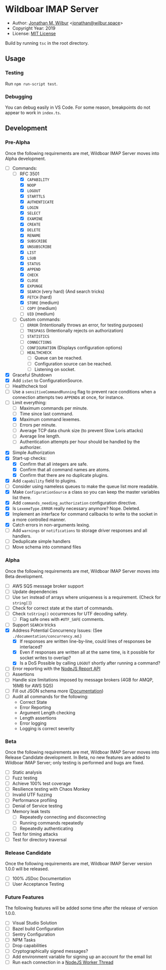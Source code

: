 # Wildboar IMAP Server

* Author: [Jonathan M. Wilbur](https://jonathan.wilbur.space) <[jonathan@wilbur.space](mailto:jonathan@wilbur.space)>
* Copyright Year: 2019
* License: [MIT License](https://mit-license.org/)

Build by running `tsc` in the root directory.

## Usage

### Testing

Run `npm run-script test`.

### Debugging

You can debug easily in VS Code. For some reason, breakpoints do not appear to
work in `index.ts`. 

## Development

### Pre-Alpha

Once the following requirements are met, Wildboar IMAP Server moves into Alpha
development.

- [ ] Commands:
  - [ ] RFC 3501
    - [x] `CAPABILITY`
    - [x] `NOOP`
    - [x] `LOGOUT`
    - [x] `STARTTLS`
    - [x] `AUTHENTICATE`
    - [x] `LOGIN`
    - [x] `SELECT`
    - [x] `EXAMINE`
    - [x] `CREATE`
    - [x] `DELETE`
    - [x] `RENAME`
    - [x] `SUBSCRIBE`
    - [x] `UNSUBSCRIBE`
    - [x] `LIST`
    - [x] `LSUB`
    - [x] `STATUS`
    - [x] `APPEND`
    - [x] `CHECK`
    - [x] `CLOSE`
    - [x] `EXPUNGE`
    - [x] `SEARCH` (very hard) (And search tricks)
    - [x] `FETCH` (hard)
    - [x] `STORE` (medium)
    - [ ] `COPY` (medium)
    - [ ] `UID` (medium)
  - [ ] Custom commands:
    - [ ] `ERROR` (Intentionally throws an error, for testing purposes)
    - [ ] `TRESPASS` (Intentionally rejects on authorization)
    - [ ] `STATISTICS`
    - [ ] `CONNECTIONS`
    - [ ] `CONFIGURATION` (Displays configuration options)
    - [ ] `HEALTHCHECK`
      - [ ] Queue can be reached.
      - [ ] Configuration source can be reached.
      - [ ] Listening on socket.
- [x] Graceful Shutdown
- [x] Add `isSet` to ConfigurationSource.
- [ ] Healthcheck tool
- [ ] Use a `sensitiveCommandRunning` flag to prevent race conditions when a
      connection attempts two `APPEND`s at once, for instance.
- [ ] Limit everything:
  - [ ] Maximum commands per minute.
  - [ ] Time since last command.
  - [x] Maximum command lexemes.
  - [ ] Errors per minute.
  - [ ] Average TCP data chunk size (to prevent Slow Loris attacks)
  - [ ] Average line length.
  - [ ] Authentication attempts per hour should be handled by the authorizer.
- [x] Simple Authorization
- [x] Start-up checks:
  - [x] Confirm that all integers are safe.
  - [x] Confirm that all command names are atoms.
  - [x] Confirm that there are no duplicate plugins.
- [x] Add `capability` field to plugins.
- [ ] Consider using nameless queues to make the queue list more readable.
- [x] Make `ConfigurationSource` a class so you can keep the master variables list there.
- [x] Add `commands_needing_authorization` configuration directive.
- [x] Is `LexemeType.ERROR` really necessary anymore? Nope. Deleted.
- [x] Implement an interface for command callbacks to write to the socket in a more controlled manner.
- [x] Catch errors in non-arguments lexing.
- [ ] Add `warnings` or `notifications` to storage driver responses and all handlers.
- [ ] Deduplicate simple handlers
- [ ] Move schema into command files

### Alpha

Once the following requirements are met, Wildboar IMAP Server moves into Beta
development.

- [ ] AWS SQS message broker support
- [ ] Update dependencies
- [ ] Use `Set` instead of arrays where uniqueness is a requirement. (Check for `string[]`)
- [ ] Check for correct state at the start of commands.
- [ ] Check `toString()` occurrences for UTF decoding safety.
  - [ ] Flag safe ones with `#UTF_SAFE` comments.
- [ ] Support `SEARCH` tricks
- [x] Address Potential Concurrency Issues: (See `./documentation/concurrency.md`.)
  - [x] If responses are written line-by-line, could lines of responses be interlaced?
  - [x] Even if responses are written all at the same time, is it possible for socket writes to overlap?
  - [x] Is a DoS Possible by calling `LOGOUT` shortly after running a command?
- [ ] Error reporting with the [NodeJS Report API](https://nodejs.org/dist/latest-v11.x/docs/api/report.html)
- [ ] Assertions
- [ ] Handle size limitations imposed by message brokers (4GB for AMQP, 16MB for AWS SQS)
- [ ] Fill out JSON schema more ([Documentation](json-schema.org/latest/json-schema-validation.html))
- [ ] Audit all commands for the following:
  - Correct State
  - Error Reporting
  - Argument Length checking
  - Length assertions
  - Error logging
  - Logging is correct severity

### Beta

Once the following requirements are met, Wildboar IMAP Server moves into
Release Candidate development. In Beta, no new features are added to Wildboar
IMAP Server; only testing is performed and bugs are fixed.

- [ ] Static analysis
- [ ] Fuzz testing
- [ ] Achieve 100% test coverage
- [ ] Resilience testing with Chaos Monkey
- [ ] Invalid UTF fuzzing
- [ ] Performance profiling
- [ ] Denial of Service testing
- [ ] Memory leak tests
  - [ ] Repeatedly connecting and disconnecting
  - [ ] Running commands repeatedly
  - [ ] Repeatedly authenticating
- [ ] Test for timing attacks
- [ ] Test for directory traversal

### Release Candidate

Once the following requirements are met, Wildboar IMAP Server version 1.0.0
will be released.

- [ ] 100% JSDoc Documentation
- [ ] User Acceptance Testing

### Future Features

The following features will be added some time after the release of version
1.0.0.

- [ ] Visual Studio Solution
- [ ] Bazel build Configuration
- [ ] Sentry Configuration
- [ ] NPM Tasks
- [ ] Drop capabilities
- [ ] Cryptographically signed messages?
- [ ] Add environment variable for signing up an account for the email list
- [ ] Run each connection in a [NodeJS Worker Thread](https://nodejs.org/dist/latest-v11.x/docs/api/worker_threads.html)